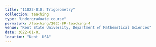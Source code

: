 ```yaml
---
title: "11022-010: Trigonometry"
collection: teaching
type: "Undergraduate course"
permalink: /teaching/2022-SP-teaching-4
venue: "Kent State University, Department of Mathematical Sciences"
date: 2022-01-01
location: "Kent, USA"
---
```


